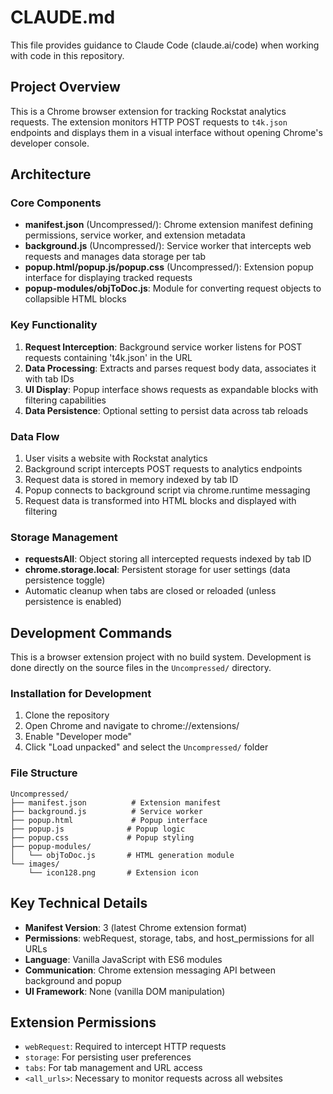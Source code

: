 # CLAUDE.md

This file provides guidance to Claude Code (claude.ai/code) when working with code in this repository.

## Project Overview

This is a Chrome browser extension for tracking Rockstat analytics requests. The extension monitors HTTP POST requests to `t4k.json` endpoints and displays them in a visual interface without opening Chrome's developer console.

## Architecture

### Core Components

- **manifest.json** (Uncompressed/): Chrome extension manifest defining permissions, service worker, and extension metadata
- **background.js** (Uncompressed/): Service worker that intercepts web requests and manages data storage per tab
- **popup.html/popup.js/popup.css** (Uncompressed/): Extension popup interface for displaying tracked requests
- **popup-modules/objToDoc.js**: Module for converting request objects to collapsible HTML blocks

### Key Functionality

1. **Request Interception**: Background service worker listens for POST requests containing 't4k.json' in the URL
2. **Data Processing**: Extracts and parses request body data, associates it with tab IDs
3. **UI Display**: Popup interface shows requests as expandable blocks with filtering capabilities
4. **Data Persistence**: Optional setting to persist data across tab reloads

### Data Flow

1. User visits a website with Rockstat analytics
2. Background script intercepts POST requests to analytics endpoints
3. Request data is stored in memory indexed by tab ID
4. Popup connects to background script via chrome.runtime messaging
5. Request data is transformed into HTML blocks and displayed with filtering

### Storage Management

- **requestsAll**: Object storing all intercepted requests indexed by tab ID
- **chrome.storage.local**: Persistent storage for user settings (data persistence toggle)
- Automatic cleanup when tabs are closed or reloaded (unless persistence is enabled)

## Development Commands

This is a browser extension project with no build system. Development is done directly on the source files in the `Uncompressed/` directory.

### Installation for Development

1. Clone the repository
2. Open Chrome and navigate to chrome://extensions/
3. Enable "Developer mode"
4. Click "Load unpacked" and select the `Uncompressed/` folder

### File Structure

```
Uncompressed/
├── manifest.json          # Extension manifest
├── background.js          # Service worker
├── popup.html             # Popup interface
├── popup.js              # Popup logic
├── popup.css             # Popup styling
├── popup-modules/
│   └── objToDoc.js       # HTML generation module
└── images/
    └── icon128.png       # Extension icon
```

## Key Technical Details

- **Manifest Version**: 3 (latest Chrome extension format)
- **Permissions**: webRequest, storage, tabs, and host_permissions for all URLs
- **Language**: Vanilla JavaScript with ES6 modules
- **Communication**: Chrome extension messaging API between background and popup
- **UI Framework**: None (vanilla DOM manipulation)

## Extension Permissions

- `webRequest`: Required to intercept HTTP requests
- `storage`: For persisting user preferences
- `tabs`: For tab management and URL access
- `<all_urls>`: Necessary to monitor requests across all websites